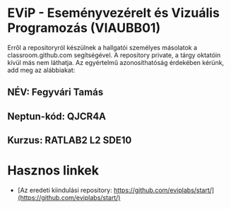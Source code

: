# EViP - Eseményvezérelt és Vizuális Programozás (VIAUBB01)

Erről a repositoryról készülnek a hallgatói személyes másolatok a classroom.github.com segítségével.
A repository private, a tárgy oktatóin kívül más nem láthatja.
Az egyértelmű azonosíthatóság érdekében kérünk, add meg az alábbiakat:

## NÉV: Fegyvári Tamás
## Neptun-kód: QJCR4A
## Kurzus: RATLAB2 L2 SDE10

# Hasznos linkek 

- [Az eredeti kiindulási repository: https://github.com/eviplabs/start/](https://github.com/eviplabs/start/)

